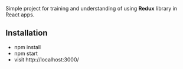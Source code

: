Simple project for training and understanding of using **Redux** library in React apps.

## Installation
- npm install
- npm start
- visit http://localhost:3000/
